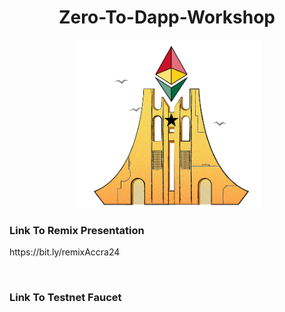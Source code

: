 # <div align="center">Zero-To-Dapp-Workshop</div>
<div align="center"  ><img width="300px" src="https://github.com/eben619/Zero-To-Dapp-Workshop/blob/main/ethAccraHero.png"></div>


### <div>Link To Remix Presentation</div>

<p>https://bit.ly/remixAccra24<p/><br>

### <div>Link To Testnet Faucet</div>
